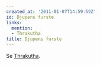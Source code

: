 ```yaml
---
created_at: '2011-01-07T14:59:59Z'
id: Djupens furste
links:
  mention:
  - Thrakutha
title: Djupens furste
---
```


Se [Thrakutha].

  [Thrakutha]: Thrakutha
